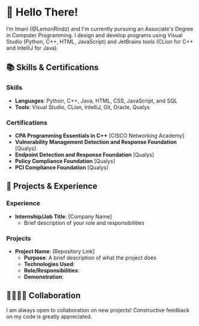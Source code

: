 # 🤗 Hello There!

I’m Imani (@LemonRindz) and I'm currently pursuing an Associate's Degree in Computer Programming.
I design and develop programs using Visual Studio (Python, C++, HTML, JavaScript) and JetBrains tools (CLion for C++ and IntelliJ for Java).

## 📚 Skills & Certifications

### Skills
- **Languages**: Python, C++, Java, HTML, CSS, JavaScript, and SQL
- **Tools**: Visual Studio, CLion, IntelliJ, Git, Oracle, Qualys
### Certifications
- **CPA Programming Essentials in C++** [CISCO Networking Academy]
- **Vulnerability Management Detection and Response Foundation** [Qualys]
- **Endpoint Detection and Response Foundation** [Qualys]
- **Policy Compliance Foundation** [Qualys]
- **PCI Compliance Foundation** [Qualys]

## 📑 Projects & Experience

### Experience
 - **Internship/Job Title**: [Company Name]
   - Brief description of your role and responsibilities
### Projects
 - **Project Name**: [Repository Link]
   - **Purpose**: A brief description of what the project does
   - **Technologies Used**:
   - **Role/Responsibilities**:
   - **Demonstration**:

## 🫱🏻‍🫲🏽 Collaboration

I am always open to collaboration on new projects! Constructive feedback on my code is greatly appreciated.

